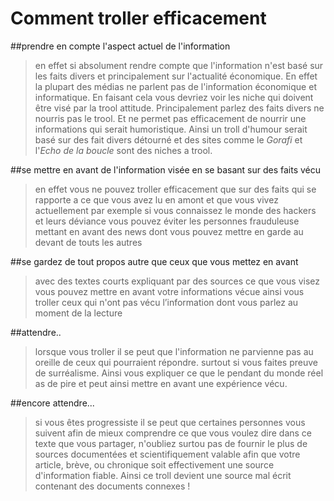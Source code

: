 # Comment troller efficacement
##prendre en compte l'aspect actuel de l'information
>en effet si absolument rendre compte que l'information n'est basé sur les faits divers et principalement sur l'actualité économique. En effet la plupart des médias ne parlent pas de l'information économique et informatique. En faisant cela vous devriez voir les niche qui doivent être visé par la trool attitude. Principalement parlez des faits divers ne nourris pas le trool. Et ne permet pas efficacement de nourrir une informations qui serait humoristique. Ainsi un troll d'humour serait basé sur des fait divers détourné et des sites comme le _Gorafi_ et l'_Echo de la boucle_ sont des niches a trool.

##se mettre en avant de l'information visée en se basant sur des faits vécu
>en effet vous ne pouvez troller efficacement que sur des faits qui se rapporte a ce que vous avez lu en amont et que vous vivez actuellement par exemple si vous connaissez le monde des hackers et leurs déviance vous pouvez éviter les personnes frauduleuse mettant en avant des news dont vous pouvez mettre en garde au devant de touts les autres

##se gardez de tout propos autre que ceux que vous mettez en avant
>avec des textes courts expliquant par des sources ce que vous visez vous pouvez mettre en avant votre informations vécue ainsi vous troller ceux qui n'ont pas vécu l’information dont vous parlez au moment de la lecture

##attendre..
>lorsque vous troller il se peut que l'information ne parvienne pas au oreille de ceux qui pourraient répondre. surtout si vous faites preuve de surréalisme. Ainsi vous expliquer ce que le pendant du monde réel as de pire et peut ainsi mettre en avant une expérience vécu.

##encore attendre...
>si vous êtes progressiste il se peut que certaines personnes vous suivent afin de mieux comprendre ce que vous voulez dire dans ce texte que vous partager, n'oubliez surtou pas de fournir le plus de sources documentées et scientifiquement valable afin que votre article, brève, ou chronique soit effectivement une source d'information fiable. Ainsi ce troll devient une source mal écrit contenant des documents connexes !